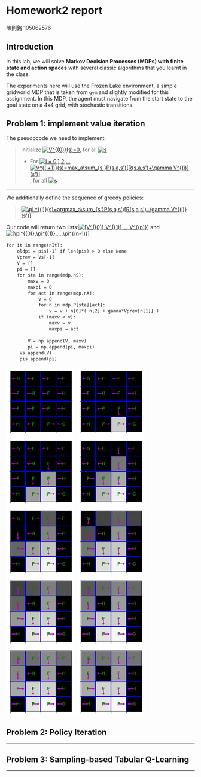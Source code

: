 # Homework2 report

陳則銘 105062576

## Introduction
In this lab, we will solve **Markov Decision Processes (MDPs) with finite state and action spaces** with several classic algorithms that you learnt in the class.

The experiments here will use the Frozen Lake environment, a simple gridworld MDP that is taken from `gym` and slightly modified for this assignment. In this MDP, the agent must navigate from the start state to the goal state on a 4x4 grid, with stochastic transitions.

## Problem 1: implement value iteration

The pseudocode we need to implement:
> Initialize <a href="https://www.codecogs.com/eqnedit.php?latex=V^{(0)}(s)=0" target="_blank"><img src="https://latex.codecogs.com/gif.latex?V^{(0)}(s)=0" title="V^{(0)}(s)=0" /></a>, for all <a href="https://www.codecogs.com/eqnedit.php?latex=s" target="_blank"><img src="https://latex.codecogs.com/gif.latex?s" title="s" /></a>
> - For <a href="https://www.codecogs.com/eqnedit.php?latex=i&space;=&space;0,1,2,..." target="_blank"><img src="https://latex.codecogs.com/gif.latex?i&space;=&space;0,1,2,..." title="i = 0,1,2,..." /></a>
<a href="https://www.codecogs.com/eqnedit.php?latex=V^{(i&plus;1)}(s)=max_a\sum_{s'}P(s,a,s')[R(s,a,s')&plus;\gamma&space;V^{(i)}(s')]" target="_blank"><img src="https://latex.codecogs.com/gif.latex?V^{(i&plus;1)}(s)=max_a\sum_{s'}P(s,a,s')[R(s,a,s')&plus;\gamma&space;V^{(i)}(s')]" title="V^{(i+1)}(s)=max_a\sum_{s'}P(s,a,s')[R(s,a,s')+\gamma V^{(i)}(s')]" /></a>, for all <a href="https://www.codecogs.com/eqnedit.php?latex=s" target="_blank"><img src="https://latex.codecogs.com/gif.latex?s" title="s" /></a>
---------
We additionally define the sequence of greedy policies:
> <a href="https://www.codecogs.com/eqnedit.php?latex=\pi&space;^{(i)}(s)=argmax_a\sum_{s'}P(s,a,s')[R(s,a,s')&plus;\gamma&space;V^{(i)}(s')]" target="_blank"><img src="https://latex.codecogs.com/gif.latex?\pi&space;^{(i)}(s)=argmax_a\sum_{s'}P(s,a,s')[R(s,a,s')&plus;\gamma&space;V^{(i)}(s')]" title="\pi ^{(i)}(s)=argmax_a\sum_{s'}P(s,a,s')[R(s,a,s')+\gamma V^{(i)}(s')]" /></a>

Our code will return two lists:<a href="https://www.codecogs.com/eqnedit.php?latex=[V^{(0)},V^{(1)},...,V^{(n)}]" target="_blank"><img src="https://latex.codecogs.com/gif.latex?[V^{(0)},V^{(1)},...,V^{(n)}]" title="[V^{(0)},V^{(1)},...,V^{(n)}]" /></a> and <a href="https://www.codecogs.com/eqnedit.php?latex=[\pi^{(0)},\pi^{(1)},...,\pi^{(n-1)}]" target="_blank"><img src="https://latex.codecogs.com/gif.latex?[\pi^{(0)},\pi^{(1)},...,\pi^{(n-1)}]" title="[\pi^{(0)},\pi^{(1)},...,\pi^{(n-1)}]" /></a>

```
for it in range(nIt):
    oldpi = pis[-1] if len(pis) > 0 else None 
    Vprev = Vs[-1]
    V = []
    pi = []
    for sta in range(mdp.nS):
        maxv = 0
        maxpi = 0
        for act in range(mdp.nA):
            v = 0
            for n in mdp.P[sta][act]:
                v = v + n[0]*( n[2] + gamma*Vprev[n[1]] )
            if (maxv < v):
                maxv = v
                maxpi = act

        V = np.append(V, maxv)
        pi = np.append(pi, maxpi)
     Vs.append(V)
     pis.append(pi)
```

![1](imgs/1.png "Visualize results:")
![2](imgs/2.png)
![3](imgs/3.png)
![4](imgs/4.png)
![5](imgs/5.png)
![6](imgs/6.png)
![7](imgs/7.png)
![8](imgs/8.png)
![9](imgs/9.png)
![10](imgs/10.png)

## Problem 2: Policy Iteration
---

## Problem 3: Sampling-based Tabular Q-Learning
---
